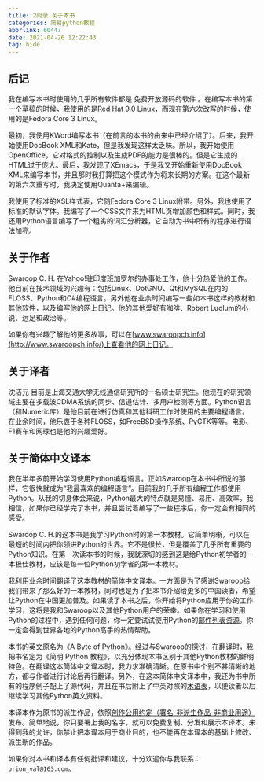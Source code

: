 ```yaml
---
title: 2附录 关于本书
categories: 简易python教程
abbrlink: 60447
date: 2021-04-26 12:22:43
tag: hide
---
```

## 后记
我在编写本书时使用的几乎所有软件都是 免费开放源码的软件 。在编写本书的第一个草稿的时候，我使用的是Red Hat 9.0 Linux，而现在第六次改写的时候，使用的是Fedora Core 3 Linux。
<!-- more -->
最初，我使用KWord编写本书（在前言的本书的由来中已经介绍了）。后来，我开始使用DocBook XML和Kate，但是我发现这样太乏味。所以，我开始使用OpenOffice，它对格式的控制以及生成PDF的能力是很棒的。但是它生成的HTML过于庞大。最后，我发现了XEmacs，于是我又开始重新使用DocBook XML来编写本书，并且那时我打算把这个模式作为将来长期的方案。在这个最新的第六次重写时，我决定使用Quanta+来编辑。

我使用了标准的XSL样式表，它随Fedora Core 3 Linux附带。另外，我也使用了标准的默认字体。我编写了一个CSS文件来为HTML页增加颜色和样式。同时，我还用Python语言编写了一个粗劣的词汇分析器，它自动为书中所有的程序进行语法加亮。

## 关于作者
Swaroop C. H. 在Yahoo!驻印度班加罗尔的办事处工作，他十分热爱他的工作。他目前在技术领域的兴趣有：包括Linux、DotGNU、Qt和MySQL在内的FLOSS、Python和C#编程语言。另外他在业余时间编写一些如本书这样的教材和其他软件，以及编写他的网上日记。他的其他爱好有咖啡、Robert Ludlum的小说、远足和政治等。

如果你有兴趣了解他的更多故事，可以在[www.swaroopch.info](http://www.swaroopch.info/)上查看他的网上日记。

## 关于译者
沈洁元 目前是上海交通大学无线通信研究所的一名硕士研究生。他现在的研究领域主要在多载波CDMA系统的同步、信道估计、多用户检测等方面。Python语言（和Numeric库）是他目前在进行仿真和其他科研工作时使用的主要编程语言。在业余时间，他乐衷于各种FLOSS，如FreeBSD操作系统、PyGTK等等。电影、F1赛车和网球也是他的兴趣爱好。

## 关于简体中文译本
我在半年多前开始学习使用Python编程语言。正如Swaroop在本书中所说的那样，它很快就成为“我最喜欢的编程语言”。目前我的几乎所有编程工作都使用Python。从我的切身体会来说，Python最大的特点就是易懂、易用、高效率。我相信，如果你已经学完了本书，并且尝试着编写了一些程序后，你一定会有相同的感受。

Swaroop C. H.的这本书是我学习Python时的第一本教材。它简单明晰，可以在最短的时间内把你领进Python的世界。它不是很长，但是覆盖了几乎所有重要的Python知识。在第一次读本书的时候，我就深切的感到这是给Python初学者的一本极佳教材，应该是每一位Python初学者的第一本教材。

我利用业余时间翻译了这本教材的简体中文译本。一方面是为了感谢Swaroop给我们带来了那么好的一本教材，同时也是为了把本书介绍给更多的中国读者，希望让Python在中国更加普及。如果读了本书之后，你开始将Python应用于你的工作学习，这将是我和Swaroop以及其他Python用户的荣幸。如果你在学习和使用Python的过程中，遇到任何问题，你一定要试试使用Python的[邮件列表资源](http://mail.python.org/mailman/listinfo)。你一定会得到世界各地的Python高手的热情帮助。

本书的英文原名为《A Byte of Python》。经过与Swaroop的探讨，在翻译时，我把书名定为《简明 Python 教程》，以充分体现本书区别于其他Python教材的鲜明特色。在翻译这本简体中文译本时，我力求准确清晰。在原书中个别不甚清晰的地方，都与作者进行讨论后再行翻译。另外，在这本简体中文译本中，我还为书中所有的程序例子配上了源代码，并且在书后附上了中英对照的[术语表](http://woodpecker.org.cn/abyteofpython_cn/chinese/apcs02.html)，以便读者以后继续学习其他Python英文资料。

本译本作为原书的派生作品，依照[创作公用约定（署名-非派生作品-非商业用途）](http://www.creativecommons.cn/licenses/by-nd-nc/1.0/)发布。简单地说，你只要署上我的名字，就可以免费复制、分发和展示本译本。未得到我的允许，你禁止把本译本用于商业目的，也不能再在本译本的基础上修改、派生新的作品。

如果你对本书和译本有任何批评和建议，十分欢迎你与我联系：`orion_val@163.com`。